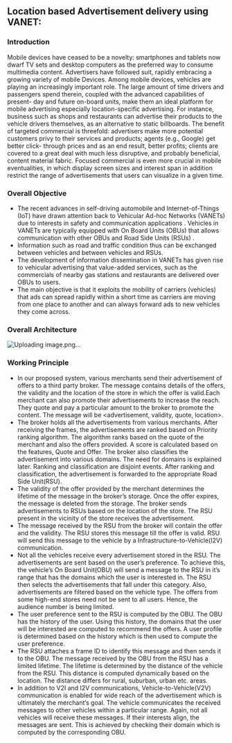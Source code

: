 ## Location based Advertisement delivery using VANET:

### Introduction

Mobile devices have ceased to be a novelty: smartphones and tablets now dwarf TV sets and desktop computers as the preferred way to consume multimedia content. Advertisers have followed suit, rapidly embracing a growing variety of mobile Devices. Among mobile devices, vehicles are playing an increasingly important role. The large amount of time drivers and passengers spend therein, coupled with the advanced capabilities of present- day and future on-board units, make them an ideal platform for mobile advertising especially location-specific advertising. For instance, business such as shops and restaurants can advertise their products to the vehicle drivers themselves, as an alternative to static billboards.
The benefit of targeted commercial is threefold: advertisers make more potential customers privy to their services and products; agents (e.g., Google) get better click- through prices and as an end result, better profits; clients are covered to a great deal with much less disruptive, and probably beneficial, content material fabric. Focused commercial is even more crucial in mobile eventualities, in which display screen sizes and interest span in addition restrict the range of advertisements that users can visualize in a given time.

### Overall Objective

* The recent advances in self-driving automobile and Internet-of-Things (IoT) have drawn attention back to Vehicular Ad-hoc Networks (VANETs) due to interests in safety and communication applications . 
Vehicles in VANETs are typically equipped with On Board Units (OBUs) that allows communication with other OBUs and Road Side Units (RSUs) . 
* Information such as road and traffic condition thus can be exchanged between vehicles and between vehicles and RSUs. 
* The development of information dissemination in VANETs has given rise to vehicular advertising that value-added services, such as the commercials of nearby gas stations and restaurants are delivered over OBUs to users. 
* The main objective is that it exploits the mobility of carriers (vehicles) that ads can spread rapidly within a short time as carriers are moving from one place to another and can always forward ads to new vehicles they come across.

### Overall Architecture
![Uploading image.png…]()


### Working Principle 

* In our proposed system, various merchants  send their advertisement of offers to a third party broker. The message contains details of the offers, the validity and the location of the store in which the offer is valid.Each merchant can also promote their advertisements to increase the reach. They quote and pay a particular amount to the broker to promote the content. The message will be <advertisement, validity, quote, location>.
* The broker holds all the advertisements from various merchants. After receiving the frames, the advertisements are ranked based on Priority ranking algorithm. The algorithm ranks based on the quote of the merchant and also the offers provided. A score is calculated based on the features, Quote and Offer. The broker also classifies the advertisement into various domains. The need for domains is explained later. Ranking and classification are disjoint events. After ranking and classification, the advertisement is forwarded to the appropriate Road Side Unit(RSU).
* The validity of the offer provided by the merchant determines the lifetime of the message in the broker’s storage. Once the offer expires, the message is deleted from the storage. The broker sends advertisements to RSUs based on the location of the store. The RSU present in the vicinity of the store receives the advertisement. 
* The message received by the RSU from the broker will contain the offer and the validity. The RSU stores this message till the offer is valid. RSU will send this message to the vehicle by a Infrastructure-to-Vehicle(I2V) communication. 
* Not all the vehicles receive every advertisement stored in the RSU. The advertisements are sent based on the user’s preference. To achieve this, the vehicle’s On Board Unit(OBU) will send a message to the RSU in it’s range that has the domains which the user is interested in. The RSU then selects the advertisements that fall under this category. Also, advertisements are filtered based on the vehicle type. The offers from some high-end stores need not be sent to all users. Hence, the audience number is being limited.
* The user preference sent to the RSU is computed by the OBU. The OBU has the history of the user. Using this history, the domains that the user will be interested are computed to recommend the offers. A user profile is determined based on the history which is then used to compute the user preference.
* The RSU attaches a frame ID to identify this message and then sends it to the OBU. The message received by the OBU from the RSU has a limited lifetime. The lifetime is determined by the  distance of the vehicle from the RSU. This distance is computed dynamically based on the location. The distance differs for rural, suburban, urban etc. areas.
* In addition to V2I and I2V communications, Vehicle-to-Vehicle(V2V) communication is enabled for wide reach of the advertisement which is ultimately the merchant’s goal. The vehicle communicates the received messages to other vehicles within a particular range. Again, not all vehicles will receive these messages. If their interests align, the messages are sent. This is achieved by checking their domain which is computed by the corresponding OBU.










